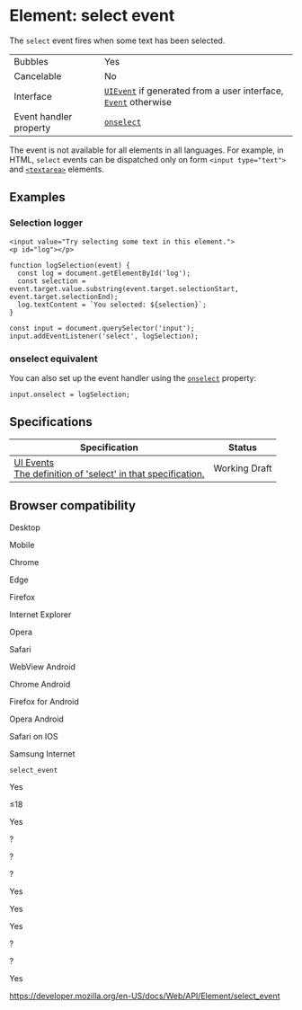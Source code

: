 Element: select event
=====================

The `select` event fires when some text has been selected.

<table><tbody><tr class="odd"><td>Bubbles</td><td>Yes</td></tr><tr class="even"><td>Cancelable</td><td>No</td></tr><tr class="odd"><td>Interface</td><td><a href="../uievent"><code>UIEvent</code></a> if generated from a user interface, <a href="../event"><code>Event</code></a> otherwise</td></tr><tr class="even"><td>Event handler property</td><td><a href="../globaleventhandlers/onselect"><code>onselect</code></a></td></tr></tbody></table>

The event is not available for all elements in all languages. For example, in HTML, `select` events can be dispatched only on form `<input type="text">` and [`<textarea>`](https://developer.mozilla.org/en-US/docs/Web/HTML/Element/textarea) elements.

Examples
--------

### Selection logger

    <input value="Try selecting some text in this element.">
    <p id="log"></p>

    function logSelection(event) {
      const log = document.getElementById('log');
      const selection = event.target.value.substring(event.target.selectionStart, event.target.selectionEnd);
      log.textContent = `You selected: ${selection}`;
    }

    const input = document.querySelector('input');
    input.addEventListener('select', logSelection);

### onselect equivalent

You can also set up the event handler using the [`onselect`](../globaleventhandlers/onselect) property:

    input.onselect = logSelection;

Specifications
--------------

<table><thead><tr class="header"><th>Specification</th><th>Status</th></tr></thead><tbody><tr class="odd"><td><a href="https://w3c.github.io/uievents/#event-type-select">UI Events<br />
<span class="small">The definition of 'select' in that specification.</span></a></td><td><span class="spec-wd">Working Draft</span></td></tr></tbody></table>

Browser compatibility
---------------------

Desktop

Mobile

Chrome

Edge

Firefox

Internet Explorer

Opera

Safari

WebView Android

Chrome Android

Firefox for Android

Opera Android

Safari on IOS

Samsung Internet

`select_event`

Yes

≤18

Yes

?

?

?

Yes

Yes

Yes

?

?

Yes

<a href="https://developer.mozilla.org/en-US/docs/Web/API/Element/select_event" class="_attribution-link">https://developer.mozilla.org/en-US/docs/Web/API/Element/select_event</a>
